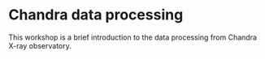 # Chandra data processing 
This workshop is a brief introduction to the data processing from Chandra X-ray observatory.  
